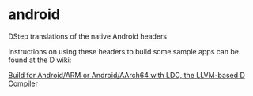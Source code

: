 android
=======

DStep translations of the native Android headers

Instructions on using these headers to build some sample apps can be found at the D wiki:

[Build for Android/ARM or Android/AArch64 with LDC, the LLVM-based D Compiler](http://wiki.dlang.org/Build_D_for_Android)
